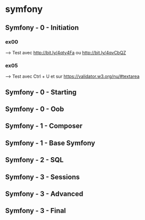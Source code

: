 # symfony

## Symfony - 0 - Initiation
### ex00
--> Test avec http://bit.ly/4qty4Fa ou http://bit.ly/4qvCbQZ

### ex05
--> Test avec Ctrl + U et sur https://validator.w3.org/nu/#textarea

## Symfony - 0 - Starting

## Symfony - 0 - Oob

## Symfony - 1 - Composer

## Symfony - 1 - Base Symfony

## Symfony - 2 - SQL

## Symfony - 3 - Sessions

## Symfony - 3 - Advanced

## Symfony - 3 - Final
